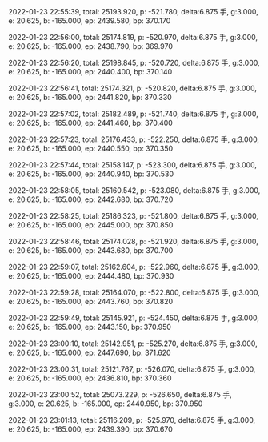 2022-01-23 22:55:39, total: 25193.920, p: -521.780, delta:6.875 手, g:3.000, e: 20.625, b: -165.000, ep: 2439.580, bp: 370.170

2022-01-23 22:56:00, total: 25174.819, p: -520.970, delta:6.875 手, g:3.000, e: 20.625, b: -165.000, ep: 2438.790, bp: 369.970

2022-01-23 22:56:20, total: 25198.845, p: -520.720, delta:6.875 手, g:3.000, e: 20.625, b: -165.000, ep: 2440.400, bp: 370.140

2022-01-23 22:56:41, total: 25174.321, p: -520.820, delta:6.875 手, g:3.000, e: 20.625, b: -165.000, ep: 2441.820, bp: 370.330

2022-01-23 22:57:02, total: 25182.489, p: -521.740, delta:6.875 手, g:3.000, e: 20.625, b: -165.000, ep: 2441.460, bp: 370.400

2022-01-23 22:57:23, total: 25176.433, p: -522.250, delta:6.875 手, g:3.000, e: 20.625, b: -165.000, ep: 2440.550, bp: 370.350

2022-01-23 22:57:44, total: 25158.147, p: -523.300, delta:6.875 手, g:3.000, e: 20.625, b: -165.000, ep: 2440.940, bp: 370.530

2022-01-23 22:58:05, total: 25160.542, p: -523.080, delta:6.875 手, g:3.000, e: 20.625, b: -165.000, ep: 2442.680, bp: 370.720

2022-01-23 22:58:25, total: 25186.323, p: -521.800, delta:6.875 手, g:3.000, e: 20.625, b: -165.000, ep: 2445.000, bp: 370.850

2022-01-23 22:58:46, total: 25174.028, p: -521.920, delta:6.875 手, g:3.000, e: 20.625, b: -165.000, ep: 2443.680, bp: 370.700

2022-01-23 22:59:07, total: 25162.604, p: -522.960, delta:6.875 手, g:3.000, e: 20.625, b: -165.000, ep: 2444.480, bp: 370.930

2022-01-23 22:59:28, total: 25164.070, p: -522.800, delta:6.875 手, g:3.000, e: 20.625, b: -165.000, ep: 2443.760, bp: 370.820

2022-01-23 22:59:49, total: 25145.921, p: -524.450, delta:6.875 手, g:3.000, e: 20.625, b: -165.000, ep: 2443.150, bp: 370.950

2022-01-23 23:00:10, total: 25142.951, p: -525.270, delta:6.875 手, g:3.000, e: 20.625, b: -165.000, ep: 2447.690, bp: 371.620

2022-01-23 23:00:31, total: 25121.767, p: -526.070, delta:6.875 手, g:3.000, e: 20.625, b: -165.000, ep: 2436.810, bp: 370.360

2022-01-23 23:00:52, total: 25073.229, p: -526.650, delta:6.875 手, g:3.000, e: 20.625, b: -165.000, ep: 2440.950, bp: 370.950

2022-01-23 23:01:13, total: 25116.209, p: -525.970, delta:6.875 手, g:3.000, e: 20.625, b: -165.000, ep: 2439.390, bp: 370.670